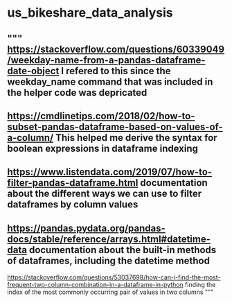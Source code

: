 # us_bikeshare_data_analysis
"""
https://stackoverflow.com/questions/60339049/weekday-name-from-a-pandas-dataframe-date-object
I refered to this since the weekday_name command that was included in the helper code was depricated
-------------------
https://cmdlinetips.com/2018/02/how-to-subset-pandas-dataframe-based-on-values-of-a-column/
This helped me derive the syntax for boolean expressions in dataframe indexing
-------------------
https://www.listendata.com/2019/07/how-to-filter-pandas-dataframe.html
documentation about the different ways we can use to filter dataframes by column values
-------------------
https://pandas.pydata.org/pandas-docs/stable/reference/arrays.html#datetime-data
documentation about the built-in methods of dataframes, including the datetime method
-------------------
https://stackoverflow.com/questions/53037698/how-can-i-find-the-most-frequent-two-column-combination-in-a-dataframe-in-python
finding the index of the most commonly occurring pair of values in two columns
"""
